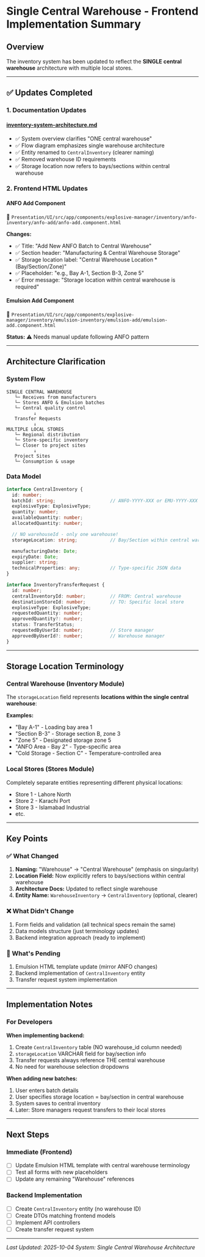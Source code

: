 # Single Central Warehouse - Frontend Implementation Summary

## Overview

The inventory system has been updated to reflect the **SINGLE central warehouse** architecture with multiple local stores.

---

## ✅ Updates Completed

### 1. Documentation Updates

#### [inventory-system-architecture.md](inventory-system-architecture.md)
- ✅ System overview clarifies "ONE central warehouse"
- ✅ Flow diagram emphasizes single warehouse architecture
- ✅ Entity renamed to `CentralInventory` (clearer naming)
- ✅ Removed warehouse ID requirements
- ✅ Storage location now refers to bays/sections within central warehouse

### 2. Frontend HTML Updates

#### ANFO Add Component
📄 `Presentation/UI/src/app/components/explosive-manager/inventory/anfo-inventory/anfo-add/anfo-add.component.html`

**Changes:**
- ✅ Title: "Add New ANFO Batch to Central Warehouse"
- ✅ Section header: "Manufacturing & Central Warehouse Storage"
- ✅ Storage location label: "Central Warehouse Location * (Bay/Section/Zone)"
- ✅ Placeholder: "e.g., Bay A-1, Section B-3, Zone 5"
- ✅ Error message: "Storage location within central warehouse is required"

#### Emulsion Add Component
📄 `Presentation/UI/src/app/components/explosive-manager/inventory/emulsion-inventory/emulsion-add/emulsion-add.component.html`

**Status:** ⚠️ Needs manual update following ANFO pattern

---

## Architecture Clarification

### System Flow

```
SINGLE CENTRAL WAREHOUSE
   └─ Receives from manufacturers
   └─ Stores ANFO & Emulsion batches
   └─ Central quality control
          ↓
   Transfer Requests
          ↓
MULTIPLE LOCAL STORES
   └─ Regional distribution
   └─ Store-specific inventory
   └─ Closer to project sites
          ↓
   Project Sites
   └─ Consumption & usage
```

### Data Model

```typescript
interface CentralInventory {
  id: number;
  batchId: string;                    // ANFO-YYYY-XXX or EMU-YYYY-XXX
  explosiveType: ExplosiveType;
  quantity: number;
  availableQuantity: number;
  allocatedQuantity: number;

  // NO warehouseId - only one warehouse!
  storageLocation: string;            // Bay/Section within central warehouse

  manufacturingDate: Date;
  expiryDate: Date;
  supplier: string;
  technicalProperties: any;           // Type-specific JSON data
}

interface InventoryTransferRequest {
  id: number;
  centralInventoryId: number;         // FROM: Central warehouse
  destinationStoreId: number;         // TO: Specific local store
  explosiveType: ExplosiveType;
  requestedQuantity: number;
  approvedQuantity?: number;
  status: TransferStatus;
  requestedByUserId: number;          // Store manager
  approvedByUserId?: number;          // Warehouse manager
}
```

---

## Storage Location Terminology

### Central Warehouse (Inventory Module)
The `storageLocation` field represents **locations within the single central warehouse**:

**Examples:**
- "Bay A-1" - Loading bay area 1
- "Section B-3" - Storage section B, zone 3
- "Zone 5" - Designated storage zone 5
- "ANFO Area - Bay 2" - Type-specific area
- "Cold Storage - Section C" - Temperature-controlled area

### Local Stores (Stores Module)
Completely separate entities representing different physical locations:
- Store 1 - Lahore North
- Store 2 - Karachi Port
- Store 3 - Islamabad Industrial
- etc.

---

## Key Points

### ✅ What Changed
1. **Naming:** "Warehouse" → "Central Warehouse" (emphasis on singularity)
2. **Location Field:** Now explicitly refers to bays/sections within central warehouse
3. **Architecture Docs:** Updated to reflect single warehouse
4. **Entity Name:** `WarehouseInventory` → `CentralInventory` (optional, clearer)

### ❌ What Didn't Change
1. Form fields and validation (all technical specs remain the same)
2. Data models structure (just terminology updates)
3. Backend integration approach (ready to implement)

### 🔄 What's Pending
1. Emulsion HTML template update (mirror ANFO changes)
2. Backend implementation of `CentralInventory` entity
3. Transfer request system implementation

---

## Implementation Notes

### For Developers

**When implementing backend:**
1. Create `CentralInventory` table (NO warehouse_id column needed)
2. `storageLocation` VARCHAR field for bay/section info
3. Transfer requests always reference THE central warehouse
4. No need for warehouse selection dropdowns

**When adding new batches:**
1. User enters batch details
2. User specifies storage location = bay/section in central warehouse
3. System saves to central inventory
4. Later: Store managers request transfers to their local stores

---

## Next Steps

### Immediate (Frontend)
- [ ] Update Emulsion HTML template with central warehouse terminology
- [ ] Test all forms with new placeholders
- [ ] Update any remaining "Warehouse" references

### Backend Implementation
- [ ] Create `CentralInventory` entity (no warehouse ID)
- [ ] Create DTOs matching frontend models
- [ ] Implement API controllers
- [ ] Create transfer request system

---

*Last Updated: 2025-10-04*
*System: Single Central Warehouse Architecture*
